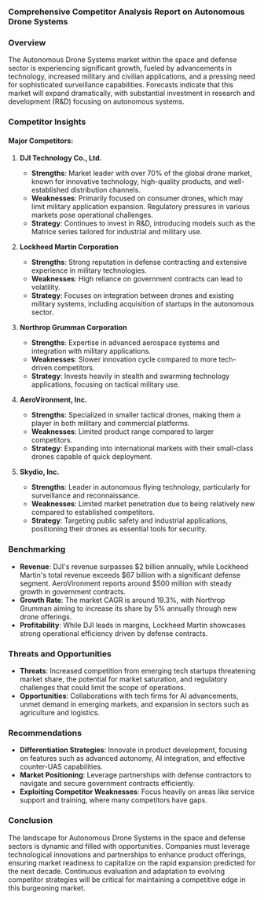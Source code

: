 ### Comprehensive Competitor Analysis Report on Autonomous Drone Systems

### Overview
The Autonomous Drone Systems market within the space and defense sector is experiencing significant growth, fueled by advancements in technology, increased military and civilian applications, and a pressing need for sophisticated surveillance capabilities. Forecasts indicate that this market will expand dramatically, with substantial investment in research and development (R&D) focusing on autonomous systems. 

### Competitor Insights

#### Major Competitors:
1. **DJI Technology Co., Ltd.**
   - **Strengths**: Market leader with over 70% of the global drone market, known for innovative technology, high-quality products, and well-established distribution channels.
   - **Weaknesses**: Primarily focused on consumer drones, which may limit military application expansion. Regulatory pressures in various markets pose operational challenges.
   - **Strategy**: Continues to invest in R&D, introducing models such as the Matrice series tailored for industrial and military use.

2. **Lockheed Martin Corporation**
   - **Strengths**: Strong reputation in defense contracting and extensive experience in military technologies.
   - **Weaknesses**: High reliance on government contracts can lead to volatility.
   - **Strategy**: Focuses on integration between drones and existing military systems, including acquisition of startups in the autonomous sector.

3. **Northrop Grumman Corporation**
   - **Strengths**: Expertise in advanced aerospace systems and integration with military applications.
   - **Weaknesses**: Slower innovation cycle compared to more tech-driven competitors.
   - **Strategy**: Invests heavily in stealth and swarming technology applications, focusing on tactical military use.

4. **AeroVironment, Inc.**
   - **Strengths**: Specialized in smaller tactical drones, making them a player in both military and commercial platforms.
   - **Weaknesses**: Limited product range compared to larger competitors.
   - **Strategy**: Expanding into international markets with their small-class drones capable of quick deployment.

5. **Skydio, Inc.**
   - **Strengths**: Leader in autonomous flying technology, particularly for surveillance and reconnaissance.
   - **Weaknesses**: Limited market penetration due to being relatively new compared to established competitors.
   - **Strategy**: Targeting public safety and industrial applications, positioning their drones as essential tools for security.

### Benchmarking
- **Revenue**: DJI's revenue surpasses $2 billion annually, while Lockheed Martin's total revenue exceeds $67 billion with a significant defense segment. AeroVironment reports around $500 million with steady growth in government contracts.
- **Growth Rate**: The market CAGR is around 19.3%, with Northrop Grumman aiming to increase its share by 5% annually through new drone offerings.
- **Profitability**: While DJI leads in margins, Lockheed Martin showcases strong operational efficiency driven by defense contracts.

### Threats and Opportunities
- **Threats**: Increased competition from emerging tech startups threatening market share, the potential for market saturation, and regulatory challenges that could limit the scope of operations.
- **Opportunities**: Collaborations with tech firms for AI advancements, unmet demand in emerging markets, and expansion in sectors such as agriculture and logistics.

### Recommendations
- **Differentiation Strategies**: Innovate in product development, focusing on features such as advanced autonomy, AI integration, and effective counter-UAS capabilities.
- **Market Positioning**: Leverage partnerships with defense contractors to navigate and secure government contracts efficiently.
- **Exploiting Competitor Weaknesses**: Focus heavily on areas like service support and training, where many competitors have gaps.

### Conclusion
The landscape for Autonomous Drone Systems in the space and defense sectors is dynamic and filled with opportunities. Companies must leverage technological innovations and partnerships to enhance product offerings, ensuring market readiness to capitalize on the rapid expansion predicted for the next decade. Continuous evaluation and adaptation to evolving competitor strategies will be critical for maintaining a competitive edge in this burgeoning market.